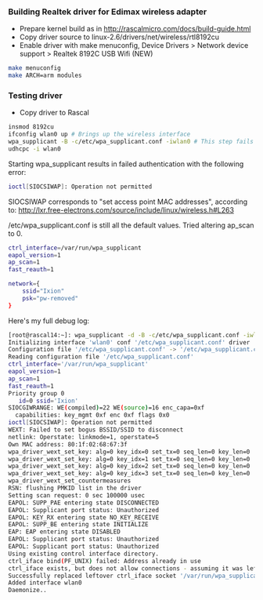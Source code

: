 ### Building Realtek driver for Edimax wireless adapter ###

* Prepare kernel build as in http://rascalmicro.com/docs/build-guide.html
* Copy driver source to linux-2.6/drivers/net/wireless/rtl8192cu
* Enable driver with make menuconfig, Device Drivers > Network device support > Realtek 8192C USB Wifi (NEW)

```bash
make menuconfig
make ARCH=arm modules
```
### Testing driver ###

* Copy driver to Rascal

```bash
insmod 8192cu
ifconfig wlan0 up # Brings up the wireless interface
wpa_supplicant -B -c/etc/wpa_supplicant.conf -iwlan0 # This step fails
udhcpc -i wlan0
```

Starting wpa_supplicant results in failed authentication with the following error:
```bash
ioctl[SIOCSIWAP]: Operation not permitted
```

SIOCSIWAP corresponds to "set access point MAC addresses", according to: http://lxr.free-electrons.com/source/include/linux/wireless.h#L263

/etc/wpa_supplicant.conf is still all the default values. Tried altering ap_scan to 0.

```bash
ctrl_interface=/var/run/wpa_supplicant
eapol_version=1
ap_scan=1
fast_reauth=1

network={
    ssid="Ixion"
    psk="pw-removed"
}
```

Here's my full debug log:

```bash
[root@rascal14:~]: wpa_supplicant -d -B -c/etc/wpa_supplicant.conf -iwlan0
Initializing interface 'wlan0' conf '/etc/wpa_supplicant.conf' driver 'default' ctrl_interface 'N/A' bridge 'N/A'
Configuration file '/etc/wpa_supplicant.conf' -> '/etc/wpa_supplicant.conf'
Reading configuration file '/etc/wpa_supplicant.conf'
ctrl_interface='/var/run/wpa_supplicant'
eapol_version=1
ap_scan=1
fast_reauth=1
Priority group 0
   id=0 ssid='Ixion'
SIOCGIWRANGE: WE(compiled)=22 WE(source)=16 enc_capa=0xf
  capabilities: key_mgmt 0xf enc 0xf flags 0x0
ioctl[SIOCSIWAP]: Operation not permitted
WEXT: Failed to set bogus BSSID/SSID to disconnect
netlink: Operstate: linkmode=1, operstate=5
Own MAC address: 80:1f:02:68:67:3f
wpa_driver_wext_set_key: alg=0 key_idx=0 set_tx=0 seq_len=0 key_len=0
wpa_driver_wext_set_key: alg=0 key_idx=1 set_tx=0 seq_len=0 key_len=0
wpa_driver_wext_set_key: alg=0 key_idx=2 set_tx=0 seq_len=0 key_len=0
wpa_driver_wext_set_key: alg=0 key_idx=3 set_tx=0 seq_len=0 key_len=0
wpa_driver_wext_set_countermeasures
RSN: flushing PMKID list in the driver
Setting scan request: 0 sec 100000 usec
EAPOL: SUPP_PAE entering state DISCONNECTED
EAPOL: Supplicant port status: Unauthorized
EAPOL: KEY_RX entering state NO_KEY_RECEIVE
EAPOL: SUPP_BE entering state INITIALIZE
EAP: EAP entering state DISABLED
EAPOL: Supplicant port status: Unauthorized
EAPOL: Supplicant port status: Unauthorized
Using existing control interface directory.
ctrl_iface bind(PF_UNIX) failed: Address already in use
ctrl_iface exists, but does not allow connections - assuming it was leftover from forced program termination
Successfully replaced leftover ctrl_iface socket '/var/run/wpa_supplicant/wlan0'
Added interface wlan0
Daemonize..
```